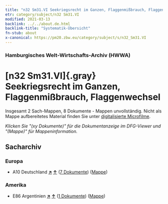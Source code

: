```yaml
---
title: "n32 Sm31.VI Seekriegsrecht im Ganzen, Flaggenmißbrauch, Flaggenwechsel"
etr: category/subject/n32 Sm31.VI
modified: 2021-03-13
backlink: ../../about.de.html
backlink-title: "Systematik-Übersicht"
fn-stub: about
x-canonical: https://pm20.zbw.eu/category/subject/s/n32_Sm31.VI
---
```


### Hamburgisches Welt-Wirtschafts-Archiv (HWWA)
# [n32 Sm31.VI]{.gray}&#8201; Seekriegsrecht im Ganzen, Flaggenmißbrauch, Flaggenwechsel&#160; 




Insgesamt 2 Sach-Mappen, 8 Dokumente - Mappen unvollständig.
Nicht als Mappe aufbereitetes Material finden Sie unter [digitalisierte Microfilme](/film/h1_sh.de.html).

_Klicken Sie "(xy Dokumente)" für die Dokumentanzeige im DFG-Viewer und "(Mappe)" für Mappeninformation._

## Sacharchiv




### Europa

- A10 Deutschland [**&nearr;**](../../../geo/i/126128/about.de.html "Deutschland (alle Mappen)") [**&uarr;**](../../../geo/about.de.html#A10 "Ländersystematik") (<a href="https://pm20.zbw.eu/dfgview/sh/126128,145611" title="über: Deutschland : Seekriegsrecht im Ganzen, Flaggenmißbrauch, Flaggenwechsel" target="_blank">7 Dokumente</a>) ([Mappe](../../../../folder/sh/1261xx/126128/1456xx/145611/about.de.html))

### Amerika

- E86 Argentinien [**&nearr;**](../../../geo/i/141692/about.de.html "Argentinien (alle Mappen)") [**&uarr;**](../../../geo/about.de.html#E86 "Ländersystematik") (<a href="https://pm20.zbw.eu/dfgview/sh/141692,145611" title="über: Argentinien : Seekriegsrecht im Ganzen, Flaggenmißbrauch, Flaggenwechsel" target="_blank">1 Dokumente</a>) ([Mappe](../../../../folder/sh/1416xx/141692/1456xx/145611/about.de.html))



